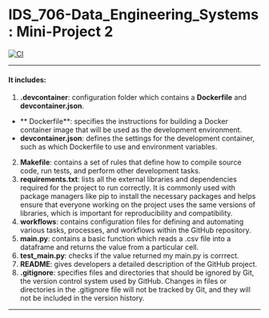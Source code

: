 # IDS_706-Data_Engineering_Systems : Mini-Project 2

[![CI](https://github.com/afraa-n/IDS_706-Data_Engineering_Systems/actions/workflows/cicd.yml/badge.svg)](https://github.com/afraa-n/IDS_706-Data_Engineering_Systems/actions/workflows/cicd.yml)

***

#### It includes:
1. **.devcontainer**: configuration folder which contains a **Dockerfile** and **devcontainer.json**.
  - ** Dockerfile**: specifies the instructions for building a Docker container image that will be used as the development environment.
  - **devcontainer.json**: defines the settings for the development container, such as which Dockerfile to use and environment variables.
2. **Makefile**: contains a set of rules that define how to compile source code, run tests, and perform other development tasks. 
3. **requirements.txt**: lists all the external libraries and dependencies required for the project to run correctly. It is commonly used with package managers like pip to install the necessary packages and helps ensure that everyone working on the project uses the same versions of libraries, which is important for reproducibility and compatibility.
4. **workflows**: contains configuration files for defining and automating various tasks, processes, and workflows within the GitHub repository.
5. **main.py**: contains a basic function which reads a .csv file into a dataframe and returns the value from a particular cell.
6. **test_main.py**: checks if the value returned my main.py is corrrect.
7. **README**: gives developers a detailed description of the GitHub project.
8. **.gitignore**: specifies files and directories that should be ignored by Git, the version control system used by GitHub. Changes in files or directories in the .gitignore file will not be tracked by Git, and they will not be included in the version history.

***
